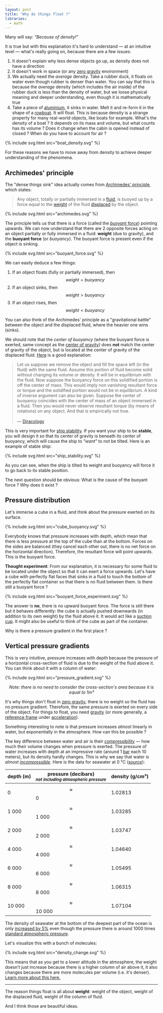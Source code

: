 ```yaml
---
layout: post
title: "Why do things float ?"
libraries:
  - math
---
```

Many will say: *"Because of density!"*

It is true but with this explanation it's hard to understand — at an intuitive level — what's really going on, because there are a few issues:

1. It doesn't explain why less dense objects go up, as density does not have a direction
2. It doesn't work in space (or any [zero gravity](https://en.wikipedia.org/wiki/Weightlessness) environment)
3. We actually need the *average* density. Take a rubber duck, it floats on water even though rubber is denser than water. You can say that this is because the *average* density (which includes the air inside) of the rubber duck is less than the density of water, but we loose physical meaning and deeper understanding, even though it is mathematically true
4. Take a piece of [aluminium](https://en.wikipedia.org/wiki/Aluminium), it sinks in water. Melt it and re-form it in the shape of a [rowboat](https://en.wikipedia.org/wiki/Rowing). It will float. This is because density is a strange property for many real-world objects, like boats for example. What's the density of a boat ? It depends on its mass and volume, but what counts has its volume ? Does it change when the cabin is opened instead of closed ? When do you have to account for air ?

{% include svg.html src="boat_density.svg" %}

For these reasons we have to move away from density to achieve deeper understanding of the phenomena.

## Archimedes' principle

The "dense things sink" idea actually comes from [Archimedes' principle](https://en.wikipedia.org/wiki/Archimedes'_principle), which states:

<blockquote class="big no-border"><p>Any object, totally or partially immersed in a <a href="https://en.wikipedia.org/wiki/Fluid">fluid</a>, is buoyed up by a force equal to the <a href="https://en.wikipedia.org/wiki/Weight">weight</a> of the fluid <a href="https://en.wikipedia.org/wiki/Displacement_(fluid)">displaced</a> by the object.</p></blockquote>

{% include svg.html src="archimedes.svg" %}

The principle tells us that there is a force (called the *[buoyant force](https://en.wikipedia.org/wiki/Buoyancy)*) pointing upwards. We can now understand that there are 2 opposite forces acting on an object partially or fully immersed in a fluid: **weight** (due to gravity), and the **buoyant force** (or *buoyancy*). The buoyant force is present even if the object is sinking.

{% include svg.html src="buoyant_force.svg" %}

We can easily deduce a few things:

1. If an object floats (fully or partially immersed), then $$weight = buoyancy$$
2. If an object sinks, then $$weight > buoyancy$$
3. If an object rises, then $$weight < buoyancy$$

You can also think of the Archimedes' principle as a "gravitational battle" between the object and the displaced fluid, where the heavier one wins (sinks).

We should note that the *center of buoyancy* (where the buoyant force is exerted, same concept as the [center of gravity](https://en.wikipedia.org/wiki/Center_of_mass#Center_of_gravity)) does **not** match the center of gravity of the object, but is located at the center of gravity of the displaced fluid. [Here](https://physics.stackexchange.com/a/257168) is a good explanation:

<blockquote class="big"><p>Let us suppose we remove the object and fill the space left (in the  fluid) with the same fluid. Assume this portion of fluid become solid  without changing its volume or density. It will be in equilibrium with  the fluid. Now suppose the buoyancy force on this solidified portion is  off the center of mass. This would imply non vanishing resultant force  or torque and the solidified portion would not be in equilibrium. A kind of inverse argument can also be given. Suppose the center of buoyancy  coincides with the center of mass of an object immersed in a fluid. Then you would never observe resultant torque (by means of rotations) on any object. And that is empirically not true.<br><br>— <a href="https://physics.stackexchange.com/users/63097/diracology">Diracology</a></p></blockquote>

This is very important for [ship stability](https://en.wikipedia.org/wiki/Ship_stability). If you want your ship to be **stable**, you will design it so that its center of gravity is beneath its center of buoyancy, which will cause the ship to *"want"* to not be tilted. Here is an example of stable ship:

{% include svg.html src="ship_stability.svg" %}

As you can see, when the ship is tilted its weight and buoyancy will force it to go back to its stable position.

The next question should be obvious: What is the cause of the buoyant force ? Why does it exist ?

## Pressure distribution

Let's immerse a cube in a fluid, and think about the pressure exerted on its surface.

{% include svg.html src="cube_buoyancy.svg" %}

Everybody knows that pressure increases with depth, which mean that there is less pressure at the top of the cube than at the bottom. Forces on the sides are balanced (they cancel each other out, there is no net force on the horizontal direction). Therefore, the resultant force will point upwards. This is the buoyant force.

**Thought experiment**: From our explanation, it is necessary for some fluid to be located under the object so that it can exert a force upwards. Let's have a cube with perfectly flat faces that sinks in a fluid to touch the bottom of the perfectly flat container so that there is no fluid between them. Is there still a buoyant force ?

{% include svg.html src="buoyant_force_experiment.svg" %}

The answer is **no**, there is no upward buoyant force. The force is still there but it behaves differently: the cube is actually pushed downwards (in addition to its own weight) by the fluid above it. It would act like a [suction cup](https://en.wikipedia.org/wiki/Suction_cup). It might also be useful to think of the cube as part of the container.

Why is there a pressure gradient in the first place ?

## Vertical pressure gradients

This is very intuitive, pressure increases with depth because the pressure of a horizontal cross-section of fluid is due to the weight of the fluid above it. You can think about it with a column of water:

{% include svg.html src="pressure_gradient.svg" %}

<p style="text-align: center"><i class="light-color">Note: there is no need to consider the cross-section's area because it is equal to 1m²</i></p>

It's why things don't float in [zero gravity](https://en.wikipedia.org/wiki/Weightlessness), there is no weight so the fluid has no pressure gradient. Therefore, the same pressure is exerted on every side of the object. For things to float, you need [gravity](https://en.wikipedia.org/wiki/Gravity) (or more generally, a [reference frame](https://en.wikipedia.org/wiki/Frame_of_reference) under [acceleration](https://en.wikipedia.org/wiki/Acceleration)).

Something interesting to note is that pressure increases *almost* linearly in water, but exponentially in the atmosphere. How can this be possible ?

The key difference between water and air is their [compressibility](https://en.wikipedia.org/wiki/Compressibility) — how much their volume changes when pressure is exerted. The pressure of water increases with depth at an impressive rate (around 1 [bar](https://en.wikipedia.org/wiki/Bar_(unit)) each 10 meters), but its density hardly changes. This is why we say that water is *almost [incompressible](https://en.wikipedia.org/wiki/Compressibility)*. Here is the data for seawater at 0 °C (*[source](https://www.britannica.com/science/seawater/Density-of-seawater-and-pressure)*):

| depth (m) | pressure (decibars)<br><small>*not including atmospheric pressure*</small> | density (g/cm³) |
| --------- | ------------------------------------------------------------ | --------------- |
| 0         | $$\approx$$0                                                 | 1.02813         |
| 1 000     | $$\approx$$1 000                                             | 1.03285         |
| 2 000     | $$\approx$$2 000                                             | 1.03747         |
| 4 000     | $$\approx$$4 000                                             | 1.04640         |
| 6 000     | $$\approx$$6 000                                             | 1.05495         |
| 8 000     | $$\approx$$8 000                                             | 1.06315         |
| 10 000    | $$\approx$$10 000                                            | 1.07104         |

The density of seawater at the bottom of the deepest part of the ocean is only [increased by 5%](https://en.wikipedia.org/wiki/Mariana_Trench) even though the pressure there is around 1000 times [standard atmospheric pressure](https://en.wikipedia.org/wiki/Standard_atmosphere_(unit)).

Let's visualize this with a bunch of molecules:

{% include svg.html src="density_change.svg" %}

This means that as you get to a lower altitude in the atmosphere, the weight doesn't just increase because there is a higher column of air above it, it also changes because there are more molecules per volume (i.e. it's denser). [Learn more about this here.](https://physics.stackexchange.com/a/392447)

---

The reason things float is all about **weight**: weight of the object, weight of the displaced fluid, weight of the column of fluid.

And I think those are beautiful ideas.

